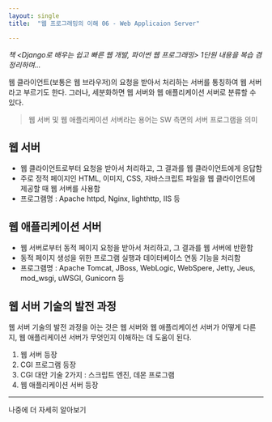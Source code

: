 ```yaml
---
layout: single
title:  "웹 프로그래밍의 이해 06 - Web Applicaion Server"

---
```


*책 <Django로 배우는 쉽고 빠른 웹 개발, 파이썬 웹 프로그래밍> 1단원 내용을 복습 겸 정리하며...*

웹 클라이언트(보통은 웹 브라우저)의 요청을 받아서 처리하는 서버를 통칭하여 웹 서버라고 부르기도 한다. 그러나, 세분화하면 웹 서버와 웹 애플리케이션 서버로 분류할 수 있다. 

> 웹 서버 및 웹 애플리케이션 서버라는 용어는 SW 측면의 서버 프로그램을 의미

## 웹 서버

* 웹 클라이언트로부터 요청을 받아서 처리하고, 그 결과를 웹 클라이언트에게 응답함
* 주로 정적 페이지인 HTML, 이미지, CSS, 자바스크립트 파일을 웹 클라이언트에 제공할 때 웹 서버를 사용함
* 프로그램명 : Apache httpd, Nginx, lighthttp, IIS 등

## 웹 애플리케이션 서버

* 웹 서버로부터 동적 페이지 요청을 받아서 처리하고, 그 결과를 웹 서버에 반환함
* 동적 페이지 생성을 위한 프로그램 실행과 데이터베이스 연동 기능을 처리함
* 프로그램명 : Apache Tomcat, JBoss, WebLogic, WebSpere, Jetty, Jeus, mod_wsgi, uWSGI, Gunicorn 등



## 웹 서버 기술의 발전 과정

웹 서버 기술의 발전 과정을 아는 것은 웹 서버와 웹 애플리케이션 서버가 어떻게 다른지, 웹 애플리케이션 서버가 무엇인지 이해하는 데 도움이 된다.

1. 웹 서버 등장
2. CGI 프로그램 등장
3. CGI 대안 기술 2가지 : 스크립트 엔진, 데몬 프로그램
4. 웹 애플리케이션 서버 등장

----------

나중에 더 자세히 알아보기